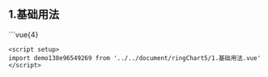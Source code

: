 ## 1.基础用法
<demo138e96549269 />
```vue{4}
<template>
    <ring-chart-5 ref="chartRef"></ring-chart-5>
</template>

<script setup>
import { ref, onMounted } from 'vue';

const chartRef = ref();

onMounted(() => chartRef.value.renderChart());
</script>
<style lang="scss" scoped>
.chart {
    height: 664px;
    background-color: rgb(3, 43, 68);
}
</style>
```
<script setup>
import demo138e96549269 from '../../document/ringChart5/1.基础用法.vue'
</script>